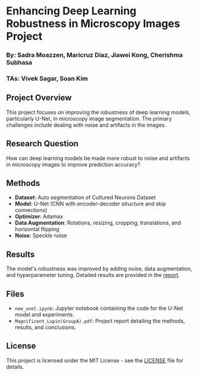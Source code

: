 # Enhancing Deep Learning Robustness in Microscopy Images Project

### By: Sadra Moazzen, Maricruz Díaz, Jiawei Kong, Cherishma Subhasa

### TAs: Vivek Sagar, Soan Kim

## Project Overview

This project focuses on improving the robustness of deep learning models, particularly U-Net, in microscopy image segmentation. The primary challenges include dealing with noise and artifacts in the images.

## Research Question

How can deep learning models be made more robust to noise and artifacts in microscopy images to improve prediction accuracy?

## Methods

- **Dataset**: Auto segmentation of Cultured Neurons Dataset
- **Model**: U-Net (CNN with encoder-decoder structure and skip connections)
- **Optimizer**: Adamax
- **Data Augmentation**: Rotations, resizing, cropping, translations, and horizontal flipping
- **Noise**: Speckle noise

## Results

The model's robustness was improved by adding noise, data augmentation, and hyperparameter tuning. Detailed results are provided in the [report](Magnificent_Lupin(GroupA).pdf).

## Files

- `new_unet.ipynb`: Jupyter notebook containing the code for the U-Net model and experiments.
- `Magnificent_Lupin(GroupA).pdf`: Project report detailing the methods, results, and conclusions.

## License

This project is licensed under the MIT License - see the [LICENSE](LICENSE) file for details.
